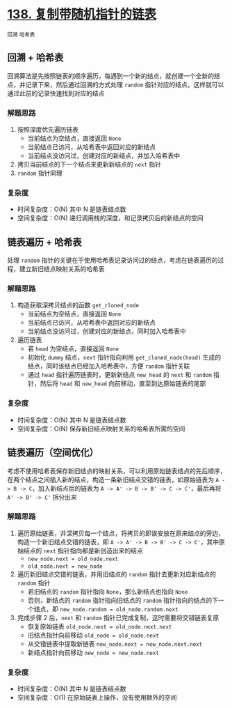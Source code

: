 # [138. 复制带随机指针的链表](https://leetcode-cn.com/problems/copy-list-with-random-pointer/solution/fu-zhi-dai-sui-ji-zhi-zhen-de-lian-biao-by-leetcod/)

`回溯` `哈希表`

## 回溯 + 哈希表

回溯算法是先按照链表的顺序遍历，每遇到一个新的结点，就创建一个全新的结点，并记录下来，然后通过回溯的方式处理 `random` 指针对应的结点，这样就可以通过此前的记录快速找到对应的结点

### 解题思路

1. 按照深度优先遍历链表
    - 当前结点为空结点，直接返回 `None`
    - 当前结点已访问，从哈希表中返回对应的新结点
    - 当前结点没访问过，创建对应的新结点，并加入哈希表中
2. 拷贝当前结点的下一个结点来更新新结点的 `next` 指针
3. `random` 指针同理

### 复杂度

- 时间复杂度：O(N) 其中 N 是链表结点数
- 空间复杂度：O(N) 递归调用栈的深度，和记录拷贝后的新结点的空间

## 链表遍历 + 哈希表

处理 `random` 指针的关键在于使用哈希表记录访问过的结点，考虑在链表遍历的过程，建立新旧结点映射关系的哈希表

### 解题思路

1. 构造获取深拷贝结点的函数 `get_cloned_node`
    - 当前结点为空结点，直接返回 `None`
    - 当前结点已访问，从哈希表中返回对应的新结点
    - 当前结点没访问过，创建对应的新结点，同时加入哈希表中
2. 遍历链表
    - 若 `head` 为空结点，直接返回 `None`
    - 初始化 `dummy` 结点，`next` 指针指向利用 `get_cloned_node(head)` 生成的结点，同时该结点已经加入哈希表中，方便 `random` 指针关联
    - 通过 `head` 指针遍历链表时，更新新结点 `new_head` 的 `next` 和 `random` 指针，然后将 `head` 和 `new_head` 向前移动，直至到达原始链表的尾部

### 复杂度

- 时间复杂度：O(N) 其中 N 是链表结点数
- 空间复杂度：O(N) 保存新旧结点映射关系的哈希表所需的空间

## 链表遍历（空间优化）

考虑不使用哈希表保存新旧结点的映射关系，可以利用原始链表结点的先后顺序，在两个结点之间插入新的结点，构造一条新旧结点交错的链表，如原始链表为 `A -> B -> C`，加入新结点后的链表为 `A -> A' -> B -> B' -> C -> C'`，最后再将 `A' -> B' -> C'` 拆分出来

### 解题思路

1. 遍历原始链表，并深拷贝每一个结点，将拷贝的即诶安放在原来结点的旁边，构造一个新旧结点交错的链表，即 `A -> A' -> B -> B' -> C -> C'`，其中原始结点的 `next` 指针指向都是新创造出来的结点
    - `new_node.next = old_node.next`
    - `old_node.next = new_node`
2. 遍历新旧结点交错的链表，并用旧结点的 `random` 指针去更新对应新结点的 `random` 指针
    - 若旧结点的 `random` 指针指向 `None`，那么新结点也指向 `None`
    - 否则，新结点的 `random` 指针指向旧结点的 `random` 指针指向的结点的下一个结点，即 `new_node.random = old_node.random.next`
3. 完成步骤 2 后，`next` 和 `random` 指针已完成复制，这时需要将交错链表复原
    - 恢复原始链表 `old_node.next = old_node.next.next`
    - 旧结点指针向前移动 `old_node = old_node.next`
    - 从交错链表中提取新链表 `new_node.next = new_node.next.next`
    - 新结点指针向前移动 `new_node = new_node.next`

### 复杂度

- 时间复杂度：O(N) 其中 N 是链表结点数
- 空间复杂度：O(1) 在原始链表上操作，没有使用额外的空间
